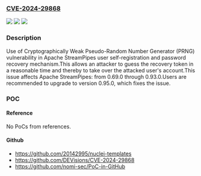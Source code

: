 ### [CVE-2024-29868](https://cve.mitre.org/cgi-bin/cvename.cgi?name=CVE-2024-29868)
![](https://img.shields.io/static/v1?label=Product&message=Apache%20StreamPipes&color=blue)
![](https://img.shields.io/static/v1?label=Version&message=0.69.0%3C%3D%200.93.0%20&color=brighgreen)
![](https://img.shields.io/static/v1?label=Vulnerability&message=CWE-338%20Use%20of%20Cryptographically%20Weak%20Pseudo-Random%20Number%20Generator%20(PRNG)&color=brighgreen)

### Description

Use of Cryptographically Weak Pseudo-Random Number Generator (PRNG) vulnerability in Apache StreamPipes user self-registration and password recovery mechanism.This allows an attacker to guess the recovery token in a reasonable time and thereby to take over the attacked user's account.This issue affects Apache StreamPipes: from 0.69.0 through 0.93.0.Users are recommended to upgrade to version 0.95.0, which fixes the issue.

### POC

#### Reference
No PoCs from references.

#### Github
- https://github.com/20142995/nuclei-templates
- https://github.com/DEVisions/CVE-2024-29868
- https://github.com/nomi-sec/PoC-in-GitHub

